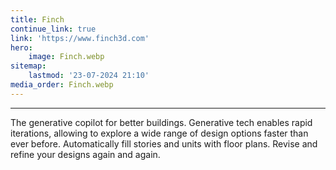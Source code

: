 ```yaml
---
title: Finch
continue_link: true
link: 'https://www.finch3d.com'
hero:
    image: Finch.webp
sitemap:
    lastmod: '23-07-2024 21:10'
media_order: Finch.webp
---
```


---
The generative copilot for better buildings. Generative tech enables rapid iterations, allowing to explore a wide range of design options faster than ever before. Automatically fill stories and units with floor plans. Revise and refine your designs again and again.